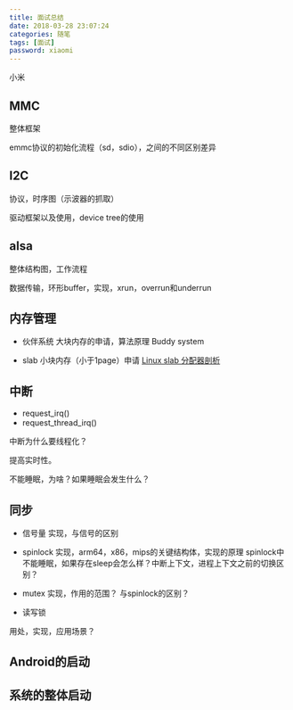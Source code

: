 ```yaml
---
title: 面试总结
date: 2018-03-28 23:07:24
categories: 随笔
tags: [面试]
password: xiaomi
---
```



小米
<!--more-->
## MMC

整体框架

emmc协议的初始化流程（sd，sdio），之间的不同区别差异

## I2C

协议，时序图（示波器的抓取）

驱动框架以及使用，device tree的使用

## alsa

整体结构图，工作流程

数据传输，环形buffer，实现，xrun，overrun和underrun

## 内存管理

* 伙伴系统
大块内存的申请，算法原理 Buddy system

* slab
小块内存（小于1page）申请
[Linux slab 分配器剖析](https://www.ibm.com/developerworks/cn/linux/l-linux-slab-allocator/)

## 中断

* request_irq()
* request_thread_irq()

中断为什么要线程化？

提高实时性。

不能睡眠，为啥？如果睡眠会发生什么？

## 同步

* 信号量
实现，与信号的区别

* spinlock
实现，arm64，x86，mips的关键结构体，实现的原理
spinlock中不能睡眠，如果存在sleep会怎么样？中断上下文，进程上下文之前的切换区别？

* mutex
实现，作用的范围？
与spinlock的区别？

* 读写锁

用处，实现，应用场景？

## Android的启动

## 系统的整体启动
